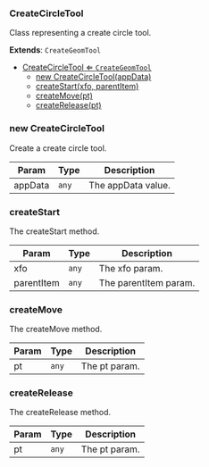 <a name="CreateCircleTool"></a>

### CreateCircleTool 
Class representing a create circle tool.


**Extends**: <code>CreateGeomTool</code>  

* [CreateCircleTool ⇐ <code>CreateGeomTool</code>](#CreateCircleTool)
    * [new CreateCircleTool(appData)](#new-CreateCircleTool)
    * [createStart(xfo, parentItem)](#createStart)
    * [createMove(pt)](#createMove)
    * [createRelease(pt)](#createRelease)

<a name="new_CreateCircleTool_new"></a>

### new CreateCircleTool
Create a create circle tool.


| Param | Type | Description |
| --- | --- | --- |
| appData | <code>any</code> | The appData value. |

<a name="CreateCircleTool+createStart"></a>

### createStart
The createStart method.



| Param | Type | Description |
| --- | --- | --- |
| xfo | <code>any</code> | The xfo param. |
| parentItem | <code>any</code> | The parentItem param. |

<a name="CreateCircleTool+createMove"></a>

### createMove
The createMove method.



| Param | Type | Description |
| --- | --- | --- |
| pt | <code>any</code> | The pt param. |

<a name="CreateCircleTool+createRelease"></a>

### createRelease
The createRelease method.



| Param | Type | Description |
| --- | --- | --- |
| pt | <code>any</code> | The pt param. |

